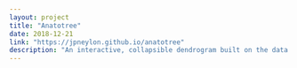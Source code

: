 ```yaml
---
layout: project
title: "Anatotree"
date: 2018-12-21
link: "https://jpneylon.github.io/anatotree"
description: "An interactive, collapsible dendrogram built on the data from the <a href='http://lifesciencedb.jp/bp3d/'>BodyParts3D dataset</a> "
---
```

